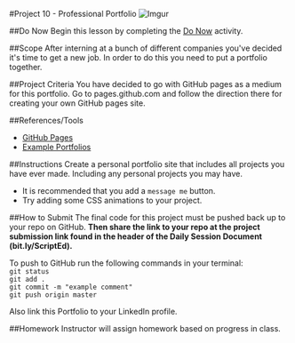 #Project 10 - Professional Portfolio
![Imgur](http://i.imgur.com/QWm9EGF.png)

##Do Now 
Begin this lesson by completing the [Do Now](doNow.md) activity.

##Scope
After interning at a bunch of different companies you've decided it's time to get a new job. In order to do this you need to put a portfolio together.

##Project Criteria
You have decided to go with GitHub pages as a medium for this portfolio. Go to pages.github.com and follow the direction there for creating your own GitHub pages site.


##References/Tools
* [GitHub Pages](https://pages.github.com)
* [Example Portfolios](http://www.sitepoint.com/how-to-create-a-portfolio-site-that-will-get-you-hired/)

##Instructions
Create a personal portfolio site that includes all projects you have ever made. Including any personal projects you may have.

* It is recommended that you add a `message me` button.
* Try adding some CSS animations to your project.

##How to Submit
The final code for this project must be pushed back up to your repo on GitHub. **Then share the link to your repo at the project submission link found in the header of the Daily Session Document (bit.ly/ScriptEd).**  

To push to GitHub run the following commands in your terminal:  
`git status`  
`git add .`  
`git commit -m "example comment"`  
`git push origin master` 

Also link this Portfolio to your LinkedIn profile.

##Homework
Instructor will assign homework based on progress in class.
